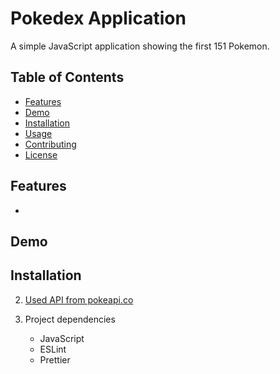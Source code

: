 # Pokedex Application

A simple JavaScript application showing the first 151 Pokemon.

## Table of Contents 
- [Features](#features)
- [Demo](#demo)
- [Installation](#installation)
- [Usage](#usage)
- [Contributing](#contributing)
- [License](#license)

## Features

- 


## Demo


## Installation





2. [Used API from pokeapi.co](https://pokeapi.co/api/v2/pokemon/)

3. Project dependencies 
    - JavaScript 
    - ESLint
    - Prettier